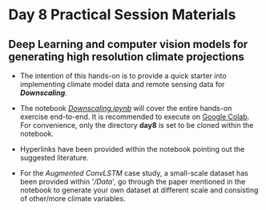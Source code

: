 # Day 8 Practical Session Materials
## Deep Learning and computer vision models for generating high resolution climate projections

* The intention of this hands-on is to provide a quick starter into implementing climate model data and remote sensing data for ***Downscaling***. 

* The notebook [*Downscaling.ipynb*](/Downscaling.ipynb) will cover the entire hands-on exercise end-to-end. It is recommended to execute on 
[Google Colab](https://githubtocolab.com/dubeysarth/Lab_Downscaling/blob/main/Downscaling.ipynb). For convenience, only the directory **day8** is set to be cloned within the notebook.

* Hyperlinks have been provided within the notebook pointing out the suggested literature.

* For the *Augmented ConvLSTM* case study, a small-scale dataset has been provided within '*/Data*', go through the paper mentioned in the notebook to generate your own dataset at different scale and consisting of other/more climate variables.
